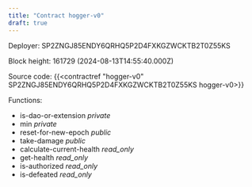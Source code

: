 ```yaml
---
title: "Contract hogger-v0"
draft: true
---
```

Deployer: SP2ZNGJ85ENDY6QRHQ5P2D4FXKGZWCKTB2T0Z55KS


 



Block height: 161729 (2024-08-13T14:55:40.000Z)

Source code: {{<contractref "hogger-v0" SP2ZNGJ85ENDY6QRHQ5P2D4FXKGZWCKTB2T0Z55KS hogger-v0>}}

Functions:

* is-dao-or-extension _private_
* min _private_
* reset-for-new-epoch _public_
* take-damage _public_
* calculate-current-health _read_only_
* get-health _read_only_
* is-authorized _read_only_
* is-defeated _read_only_
